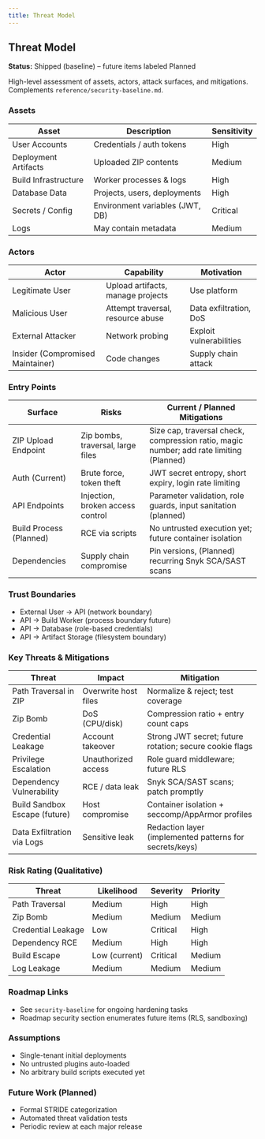 ```yaml
---
title: Threat Model
---
```

 
## Threat Model

**Status:** Shipped (baseline) – future items labeled Planned

High-level assessment of assets, actors, attack surfaces, and mitigations. Complements `reference/security-baseline.md`.

### Assets

| Asset | Description | Sensitivity |
|-------|-------------|-------------|
| User Accounts | Credentials / auth tokens | High |
| Deployment Artifacts | Uploaded ZIP contents | Medium |
| Build Infrastructure | Worker processes & logs | High |
| Database Data | Projects, users, deployments | High |
| Secrets / Config | Environment variables (JWT, DB) | Critical |
| Logs | May contain metadata | Medium |

### Actors

| Actor | Capability | Motivation |
|-------|------------|-----------|
| Legitimate User | Upload artifacts, manage projects | Use platform |
| Malicious User | Attempt traversal, resource abuse | Data exfiltration, DoS |
| External Attacker | Network probing | Exploit vulnerabilities |
| Insider (Compromised Maintainer) | Code changes | Supply chain attack |

### Entry Points

| Surface | Risks | Current / Planned Mitigations |
|---------|-------|------------------------------|
| ZIP Upload Endpoint | Zip bombs, traversal, large files | Size cap, traversal check, compression ratio, magic number; add rate limiting (Planned) |
| Auth (Current) | Brute force, token theft | JWT secret entropy, short expiry, login rate limiting |
| API Endpoints | Injection, broken access control | Parameter validation, role guards, input sanitation (planned) |
| Build Process (Planned) | RCE via scripts | No untrusted execution yet; future container isolation |
| Dependencies | Supply chain compromise | Pin versions, (Planned) recurring Snyk SCA/SAST scans |

### Trust Boundaries

- External User -> API (network boundary)
- API -> Build Worker (process boundary future)
- API -> Database (role-based credentials)
- API -> Artifact Storage (filesystem boundary)

### Key Threats & Mitigations

| Threat | Impact | Mitigation |
|--------|--------|------------|
| Path Traversal in ZIP | Overwrite host files | Normalize & reject; test coverage |
| Zip Bomb | DoS (CPU/disk) | Compression ratio + entry count caps |
| Credential Leakage | Account takeover | Strong JWT secret; future rotation; secure cookie flags |
| Privilege Escalation | Unauthorized access | Role guard middleware; future RLS |
| Dependency Vulnerability | RCE / data leak | Snyk SCA/SAST scans; patch promptly |
| Build Sandbox Escape (future) | Host compromise | Container isolation + seccomp/AppArmor profiles |
| Data Exfiltration via Logs | Sensitive leak | Redaction layer (implemented patterns for secrets/keys) |

### Risk Rating (Qualitative)

| Threat | Likelihood | Severity | Priority |
|--------|------------|----------|----------|
| Path Traversal | Medium | High | High |
| Zip Bomb | Medium | Medium | Medium |
| Credential Leakage | Low | Critical | High |
| Dependency RCE | Medium | High | High |
| Build Escape | Low (current) | Critical | Medium |
| Log Leakage | Medium | Medium | Medium |

### Roadmap Links

- See `security-baseline` for ongoing hardening tasks
- Roadmap security section enumerates future items (RLS, sandboxing)

### Assumptions

- Single-tenant initial deployments
- No untrusted plugins auto-loaded
- No arbitrary build scripts executed yet

### Future Work (Planned)

- Formal STRIDE categorization
- Automated threat validation tests
- Periodic review at each major release
